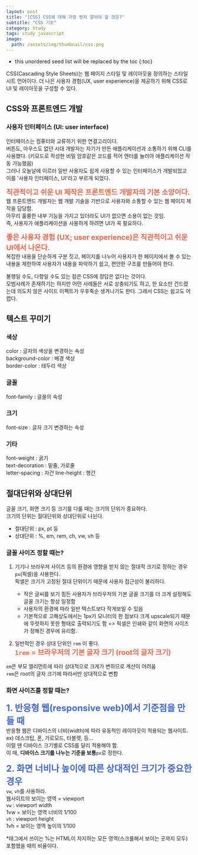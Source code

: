 ```yaml
---
layout: post
title: "[CSS] CSS에 대해 가장 먼저 알아야 할 것은?"
subtitle: "CSS 기초"
category: Study
tags: study javascript
image:
  path: /assets/img/thumbnail/css.png
---
```


* this unordered seed list will be replaced by the toc
{:toc}

<!--more-->

CSS(Cascading Style Sheets)는 웹 페이지 스타일 및 레이아웃을 정의하는 스타일시트 언어이다. 더 나은 사용자 경험(UX, user experience)을 제공하기 위해 CSS로 UI 및 레이아웃을 구성할 수 있다.  


## CSS와 프론트엔드 개발
### 사용자 인터페이스 (UI: user interface)
인터페이스는 컴퓨터와 교류하기 위한 연결고리이다.  
버튼도, 마우스도 없던 시대 개발자는 자기가 만든 애플리케이션과 소통하기 위해 CLI를 사용했다. (키모드로 작성한 비밀 암호같은 코드를 적어 엔터를 눌러야 애플리케이션 작동 가능했음)  
그러나 오늘날에 이르러 일반 사용자도 쉽게 사용할 수 있는 인터페이스가 개발되었고 이를 '사용자 인터페이스, UI'라고 부르게 되었다.  

**<span style="color: tomato; font-size: 1.2rem">직관적이고 쉬운 UI 제작은 프론트엔드 개발자의 기본 소양이다.</span>**  
웹 프론트엔드 개발자는 웹 개발 기술을 기반으로 사용자와 소통할 수 있는 웹 페이지 제작을 담당함.  
아무리 훌륭한 내부 기능을 가지고 있더라도 UI가 없으면 소용이 없는 것임.  
즉, 사용자가 애플리케이션을 사용하게 하려면 UI가 꼭 필요하다.  

**<span style="color: tomato; font-size: 1.2rem">좋은 사용자 경험 (UX; user experience)은 직관적이고 쉬운 UI에서 나온다.</span>**  
복잡한 내용을 단순하게 구분 짓고, 페이지를 나누어 사용자가 한 페이지에서 볼 수 있는 내용을 제한하여 사용자가 내용을 파악하기 쉽고, 편안한 구조를 만들어야 한다.  

불행일 수도, 다향일 수도 있는 점은 CSS에 정답은 없다는 것이다.  
모범사례가 존재하기는 하지만 어떤 사례들은 서로 상충되기도 하고, 한 요소만 건드렸는데 의도치 않은 사이드 이펙트가 우후죽순 생겨나기도 한다. 그래서 CSS는 쉽고도 어렵다.  


## 텍스트 꾸미기
### 색상
color : 글자의 색상을 변경하는 속성  
background-color : 배경 색상  
border-color : 테두리 색상  

### 글꼴
font-family : 글꼴의 속성  

### 크기
font-size : 글자 크기 변경하는 속성  

### 기타
font-weight : 굵기  
text-decoration : 밑줄, 가로줄  
letter-spacing : 자간
line-height : 행간


## 절대단위와 상대단위
글꼴 크기, 화면 크기 등 크기를 다룰 때는 크기의 단위가 중요하다.  
크기의 단위는 절대단위와 상대단위로 나뉜다.  

- 절대단위 : px, pt 등
- 상대단위 : %, em, rem, ch, vw, vh 등

### 글꼴 사이즈 정할 때는?
1. 기기나 브라우저 사이즈 등의 환경에 영향을 받지 않는 절대적 크기로 정하는 경우
`px`(픽셀)을 사용한다.  
픽셀은 크기가 고정된 절대 단위이기 때문에 사용자 접근성이 불리하다.  
   - 작은 글씨를 보기 힘든 사용자가 브라우저의 기본 글꼴 크기를 더 크게 설정해도 글꼴 크기는 항상 일정함
   - 사용자의 환경에 따라 일반 텍스트보다 작게보일 수 있음
   - 기본적으로 고해상도에서는 1px가 모니터의 한 점보다 크게 upscale되기 때문에 뚜렷하지 못한 형태로 출력되기도 함
=> 픽셀은 인쇄와 같이 화면의 사이즈가 정해진 경우에 유리함.

2. 일반적인 경우
상대 단위인 `rem` 이 좋다.  
**<span style="color: tomato; font-size: 1.2rem">`1rem` = 브라우저의 기본 글자 크기 (root의 글자 크기)</span>**  

`em`은 부모 엘리먼트에 따라 상대적으로 크게가 변하므로 계산이 어려움  
`rem`은 root의 글자 크기에 따라서만 상대적으로 변함  

### 화면 사이즈를 정할 때는?
**<span style="color: royalblue; font-size: 1.5rem">1. 반응형 웹(responsive web)에서 기준점을 만들 때</span>**  
반응형 웹은 디바이스의 너비(width)에 따라 유동적인 레이아웃이 적용되는 웹사이트.  
ex) 데스크탑, 폰, 가로모드, 타블렛, 등...  
이럴 땐 디바이스 크기별로 CSS를 달리 적용해야 함.  
이 때, **디바이스 크기를 나누는 기준을 보통**`px`로 정한다.  

**<span style="color: royalblue; font-size: 1.5rem">2. 화면 너비나 높이에 따른 상대적인 크기가 중요한 경우</span>**  
`vw`, `vh`를 사용하라.  
웹사이트의 보이는 영역 = viewport  
`vw` : viewport width  
  1vw = 보이는 영역 너비의 1/100  
`vh` : viewport height  
  1vh = 보이는 영역 높이의 1/100  

*<body>태그에서 쓰이는 %는 HTML이 차지하는 모든 영역(스크롤해서 보이는 곳까지 모두)포함했을 때의 비율이다.


